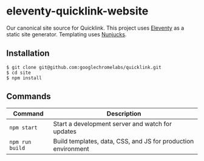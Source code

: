 # eleventy-quicklink-website

Our canonical site source for Quicklink. This project uses [Eleventy](https://www.11ty.io/) as a static site generator. Templating uses [Nunjucks](https://mozilla.github.io/nunjucks/).

## Installation

```
$ git clone git@github.com:googlechromelabs/quicklink.git
$ cd site
$ npm install
```

## Commands

| Command         | Description                                                   |
| --------------- | ------------------------------------------------------------- |
| `npm start`     | Start a development server and watch for updates              |
| `npm run build` | Build templates, data, CSS, and JS for production environment |

